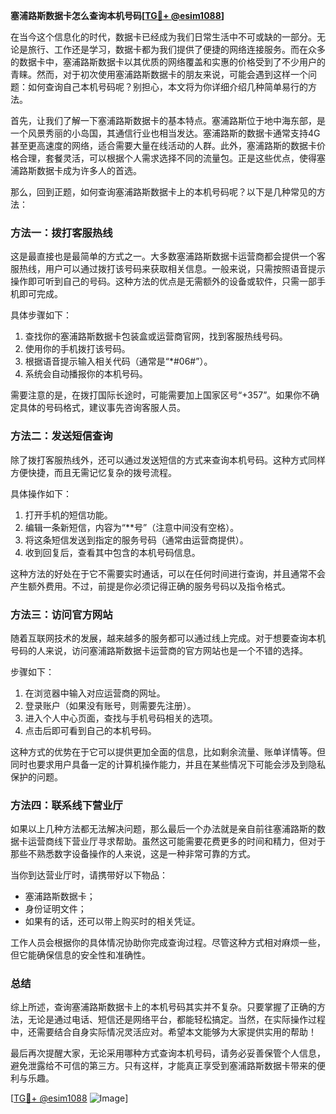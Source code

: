 **塞浦路斯数据卡怎么查询本机号码[[TG💪+ @esim1088](https://t.me/s/esim1088)]**

在当今这个信息化的时代，数据卡已经成为我们日常生活中不可或缺的一部分。无论是旅行、工作还是学习，数据卡都为我们提供了便捷的网络连接服务。而在众多的数据卡中，塞浦路斯数据卡以其优质的网络覆盖和实惠的价格受到了不少用户的青睐。然而，对于初次使用塞浦路斯数据卡的朋友来说，可能会遇到这样一个问题：如何查询自己本机号码呢？别担心，本文将为你详细介绍几种简单易行的方法。

首先，让我们了解一下塞浦路斯数据卡的基本特点。塞浦路斯位于地中海东部，是一个风景秀丽的小岛国，其通信行业也相当发达。塞浦路斯的数据卡通常支持4G甚至更高速度的网络，适合需要大量在线活动的人群。此外，塞浦路斯的数据卡价格合理，套餐灵活，可以根据个人需求选择不同的流量包。正是这些优点，使得塞浦路斯数据卡成为许多人的首选。

那么，回到正题，如何查询塞浦路斯数据卡上的本机号码呢？以下是几种常见的方法：

### 方法一：拨打客服热线

这是最直接也是最简单的方式之一。大多数塞浦路斯数据卡运营商都会提供一个客服热线，用户可以通过拨打该号码来获取相关信息。一般来说，只需按照语音提示操作即可听到自己的号码。这种方法的优点是无需额外的设备或软件，只需一部手机即可完成。

具体步骤如下：
1. 查找你的塞浦路斯数据卡包装盒或运营商官网，找到客服热线号码。
2. 使用你的手机拨打该号码。
3. 根据语音提示输入相关代码（通常是“*#06#”）。
4. 系统会自动播报你的本机号码。

需要注意的是，在拨打国际长途时，可能需要加上国家区号“+357”。如果你不确定具体的号码格式，建议事先咨询客服人员。

### 方法二：发送短信查询

除了拨打客服热线外，还可以通过发送短信的方式来查询本机号码。这种方式同样方便快捷，而且无需记忆复杂的拨号流程。

具体操作如下：
1. 打开手机的短信功能。
2. 编辑一条新短信，内容为“**号”（注意中间没有空格）。
3. 将这条短信发送到指定的服务号码（通常由运营商提供）。
4. 收到回复后，查看其中包含的本机号码信息。

这种方法的好处在于它不需要实时通话，可以在任何时间进行查询，并且通常不会产生额外费用。不过，前提是你必须记得正确的服务号码以及指令格式。

### 方法三：访问官方网站

随着互联网技术的发展，越来越多的服务都可以通过线上完成。对于想要查询本机号码的人来说，访问塞浦路斯数据卡运营商的官方网站也是一个不错的选择。

步骤如下：
1. 在浏览器中输入对应运营商的网址。
2. 登录账户（如果没有账号，则需要先注册）。
3. 进入个人中心页面，查找与手机号码相关的选项。
4. 点击后即可看到自己的本机号码。

这种方式的优势在于它可以提供更加全面的信息，比如剩余流量、账单详情等。但同时也要求用户具备一定的计算机操作能力，并且在某些情况下可能会涉及到隐私保护的问题。

### 方法四：联系线下营业厅

如果以上几种方法都无法解决问题，那么最后一个办法就是亲自前往塞浦路斯的数据卡运营商线下营业厅寻求帮助。虽然这可能需要花费更多的时间和精力，但对于那些不熟悉数字设备操作的人来说，这是一种非常可靠的方式。

当你到达营业厅时，请携带好以下物品：
- 塞浦路斯数据卡；
- 身份证明文件；
- 如果有的话，还可以带上购买时的相关凭证。

工作人员会根据你的具体情况协助你完成查询过程。尽管这种方式相对麻烦一些，但它能确保信息的安全性和准确性。

### 总结

综上所述，查询塞浦路斯数据卡上的本机号码其实并不复杂。只要掌握了正确的方法，无论是通过电话、短信还是网络平台，都能轻松搞定。当然，在实际操作过程中，还需要结合自身实际情况灵活应对。希望本文能够为大家提供实用的帮助！

最后再次提醒大家，无论采用哪种方式查询本机号码，请务必妥善保管个人信息，避免泄露给不可信的第三方。只有这样，才能真正享受到塞浦路斯数据卡带来的便利与乐趣。

[[TG💪+ @esim1088](https://t.me/s/esim1088) ![Image](https://i.postimg.cc/4NQfJmqS/Snipaste-2025-05-13-00-14-12.png)]